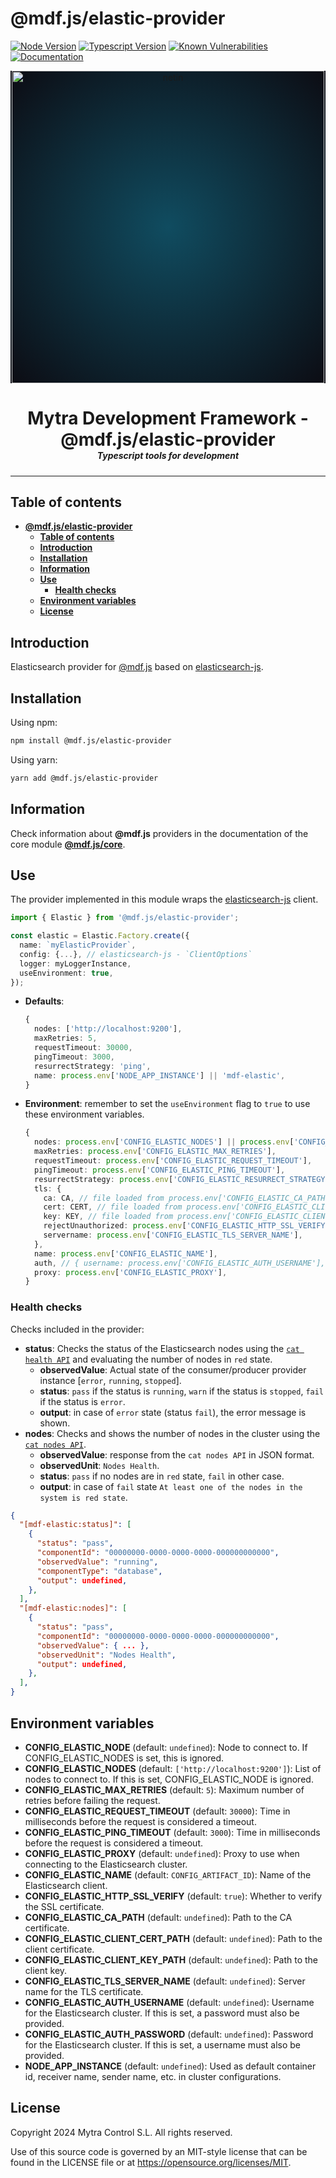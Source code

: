 # **@mdf.js/elastic-provider**

[![Node Version](https://img.shields.io/static/v1?style=flat\&logo=node.js\&logoColor=green\&label=node\&message=%3E=20\&color=blue)](https://nodejs.org/en/)
[![Typescript Version](https://img.shields.io/static/v1?style=flat\&logo=typescript\&label=Typescript\&message=5.4\&color=blue)](https://www.typescriptlang.org/)
[![Known Vulnerabilities](https://img.shields.io/static/v1?style=flat\&logo=snyk\&label=Vulnerabilities\&message=0\&color=300A98F)](https://snyk.io/package/npm/snyk)
[![Documentation](https://img.shields.io/static/v1?style=flat\&logo=markdown\&label=Documentation\&message=API\&color=blue)](https://mytracontrol.github.io/mdf.js/)

<!-- markdownlint-disable MD033 MD041 -->

<p align="center">
  <div style="text-align:center;background-image:radial-gradient(circle farthest-corner at 50% 50%, #104c60, #0c0c13);">
    <img src="https://assets.website-files.com/626a3ef32d23835d9b2e4532/6290ab1e2d3e0d922913a6e3_digitalizacion_ENG.svg"alt="netin"width="500">
  </div>
</p>

<h1 style="text-align:center;margin-bottom:0">Mytra Development Framework - @mdf.js/elastic-provider </h1>
<h5 style="text-align:center;margin-top:0">Typescript tools for development</h5>

<!-- markdownlint-enable MD033 -->

***

## **Table of contents**

- [**@mdf.js/elastic-provider**](#mdfjselastic-provider)
  - [**Table of contents**](#table-of-contents)
  - [**Introduction**](#introduction)
  - [**Installation**](#installation)
  - [**Information**](#information)
  - [**Use**](#use)
    - [**Health checks**](#health-checks)
  - [**Environment variables**](#environment-variables)
  - [**License**](#license)

## **Introduction**

Elasticsearch provider for [@mdf.js](https://mytracontrol.github.io/mdf.js/) based on [elasticsearch-js](https://www.npmjs.com/package/@elastic/elasticsearch).

## **Installation**

Using npm:

```bash
npm install @mdf.js/elastic-provider
```

Using yarn:

```bash
yarn add @mdf.js/elastic-provider
```

## **Information**

Check information about **@mdf.js** providers in the documentation of the core module [**@mdf.js/core**](https://mytracontrol.github.io/mdf.js/modules/_mdf_js_core.html).

## **Use**

The provider implemented in this module wraps the [elasticsearch-js](https://www.npmjs.com/package/@elastic/elasticsearch) client.

```typescript
import { Elastic } from '@mdf.js/elastic-provider';

const elastic = Elastic.Factory.create({
  name: `myElasticProvider`,
  config: {...}, // elasticsearch-js - `ClientOptions`
  logger: myLoggerInstance,
  useEnvironment: true,
});
```

- **Defaults**:

  ```typescript
  {
    nodes: ['http://localhost:9200'],
    maxRetries: 5,
    requestTimeout: 30000,
    pingTimeout: 3000,
    resurrectStrategy: 'ping',
    name: process.env['NODE_APP_INSTANCE'] || 'mdf-elastic',
  }
  ```

- **Environment**: remember to set the `useEnvironment` flag to `true` to use these environment variables.

  ```typescript
  {
    nodes: process.env['CONFIG_ELASTIC_NODES'] || process.env['CONFIG_ELASTIC_NODE'], // If CONFIG_ELASTIC_NODES is set, CONFIG_ELASTIC_NODE is ignored. CONFIG_ELASTIC_NODES is split by ','
    maxRetries: process.env['CONFIG_ELASTIC_MAX_RETRIES'],
    requestTimeout: process.env['CONFIG_ELASTIC_REQUEST_TIMEOUT'],
    pingTimeout: process.env['CONFIG_ELASTIC_PING_TIMEOUT'],
    resurrectStrategy: process.env['CONFIG_ELASTIC_RESURRECT_STRATEGY'],
    tls: {
      ca: CA, // file loaded from process.env['CONFIG_ELASTIC_CA_PATH']
      cert: CERT, // file loaded from process.env['CONFIG_ELASTIC_CLIENT_CERT_PATH']
      key: KEY, // file loaded from process.env['CONFIG_ELASTIC_CLIENT_KEY_PATH']
      rejectUnauthorized: process.env['CONFIG_ELASTIC_HTTP_SSL_VERIFY'],
      servername: process.env['CONFIG_ELASTIC_TLS_SERVER_NAME'],
    },
    name: process.env['CONFIG_ELASTIC_NAME'],
    auth, // { username: process.env['CONFIG_ELASTIC_AUTH_USERNAME'], password: process.env['CONFIG_ELASTIC_AUTH_PASSWORD'] } if both are set
    proxy: process.env['CONFIG_ELASTIC_PROXY'],
  }
  ```

### **Health checks**

Checks included in the provider:

- **status**: Checks the status of the Elasticsearch nodes using the [`cat health API`](https://www.elastic.co/guide/en/elasticsearch/reference/8.13/cat-health.html) and evaluating the number of nodes in `red` state.
  - **observedValue**: Actual state of the consumer/producer provider instance \[`error`, `running`, `stopped`].
  - **status**: `pass` if the status is `running`, `warn` if the status is `stopped`, `fail` if the status is `error`.
  - **output**: in case of `error` state (status `fail`), the error message is shown.
- **nodes**: Checks and shows the number of nodes in the cluster using the [`cat nodes API`](https://www.elastic.co/guide/en/elasticsearch/reference/8.13/cat-nodes.html).
  - **observedValue**: response from the `cat nodes API` in JSON format.
  - **observedUnit**: `Nodes Health`.
  - **status**: `pass` if no nodes are in `red` state, `fail` in other case.
  - **output**: in case of `fail` state `At least one of the nodes in the system is red state`.

```json
{
  "[mdf-elastic:status]": [
    {
      "status": "pass",
      "componentId": "00000000-0000-0000-0000-000000000000",
      "observedValue": "running",
      "componentType": "database",
      "output": undefined,
    },
  ],
  "[mdf-elastic:nodes]": [
    {
      "status": "pass",
      "componentId": "00000000-0000-0000-0000-000000000000",
      "observedValue": { ... },
      "observedUnit": "Nodes Health",
      "output": undefined,
    },
  ],
}
```

## **Environment variables**

- **CONFIG\_ELASTIC\_NODE** (default: `undefined`): Node to connect to. If CONFIG\_ELASTIC\_NODES is set, this is ignored.
- **CONFIG\_ELASTIC\_NODES** (default: `['http://localhost:9200']`): List of nodes to connect to. If this is set, CONFIG\_ELASTIC\_NODE is ignored.
- **CONFIG\_ELASTIC\_MAX\_RETRIES** (default: `5`): Maximum number of retries before failing the request.
- **CONFIG\_ELASTIC\_REQUEST\_TIMEOUT** (default: `30000`): Time in milliseconds before the request is considered a timeout.
- **CONFIG\_ELASTIC\_PING\_TIMEOUT** (default: `3000`): Time in milliseconds before the request is considered a timeout.
- **CONFIG\_ELASTIC\_PROXY** (default: `undefined`): Proxy to use when connecting to the Elasticsearch cluster.
- **CONFIG\_ELASTIC\_NAME** (default: `CONFIG_ARTIFACT_ID`): Name of the Elasticsearch client.
- **CONFIG\_ELASTIC\_HTTP\_SSL\_VERIFY** (default: `true`): Whether to verify the SSL certificate.
- **CONFIG\_ELASTIC\_CA\_PATH** (default: `undefined`): Path to the CA certificate.
- **CONFIG\_ELASTIC\_CLIENT\_CERT\_PATH** (default: `undefined`): Path to the client certificate.
- **CONFIG\_ELASTIC\_CLIENT\_KEY\_PATH** (default: `undefined`): Path to the client key.
- **CONFIG\_ELASTIC\_TLS\_SERVER\_NAME** (default: `undefined`): Server name for the TLS certificate.
- **CONFIG\_ELASTIC\_AUTH\_USERNAME** (default: `undefined`): Username for the Elasticsearch cluster. If this is set, a password must also be provided.
- **CONFIG\_ELASTIC\_AUTH\_PASSWORD** (default: `undefined`): Password for the Elasticsearch cluster. If this is set, a username must also be provided.
- **NODE\_APP\_INSTANCE** (default: `undefined`): Used as default container id, receiver name, sender name, etc. in cluster configurations.

## **License**

Copyright 2024 Mytra Control S.L. All rights reserved.

Use of this source code is governed by an MIT-style license that can be found in the LICENSE file or at <https://opensource.org/licenses/MIT>.
